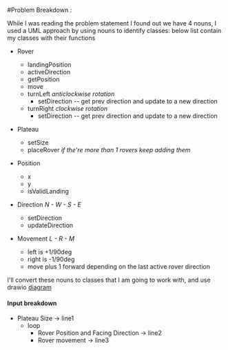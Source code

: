 #Problem Breakdown :

While I was reading the problem statement I found out we have 4 nouns, I used a UML approach by using nouns to identify classes: below list contain my classes with their functions  
  - Rover
    - landingPosition
    - activeDirection
    - getPosition
    - move
    - turnLeft *anticlockwise rotation*
      - setDirection
        -- get prev direction and update to a new direction
    - turnRight *clockwise rotation*
      - setDirection
        -- get prev direction and update to a new direction

  - Plateau
    - setSize
    - placeRover *if the're more than 1 rovers keep adding them*
  
  - Position
    - x
    - y
    - isValidLanding
  
  - Direction *N - W - S - E*
    - setDirection
    - updateDirection

  - Movement *L - R - M*
    - left is +1/90deg
    - right is -1/90deg
    - move plus 1 forward depending on the last active rover direction


I'll convert these nouns to classes that I am going to work with, and use drawio [diagram](https://app.diagrams.net/#HNkokhelo%2Frovers-app%2Fmain%2Fproblem_solving.drawio)

#### Input breakdown
  - Plateau Size -> line1
    - loop
      - Rover Position and Facing Direction -> line2
      - Rover movement -> line3